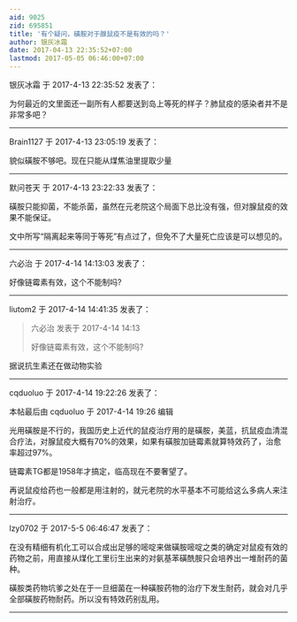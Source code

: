 ```yaml
---
aid: 9025
zid: 695851
title: '有个疑问，磺胺对于腺鼠疫不是有效的吗？'
author: 银灰冰霜
date: 2017-04-13 22:35:52+07:00
lastmod: 2017-05-05 06:46:00+07:00
---
```


银灰冰霜 于 2017-4-13 22:35:52 发表了：

为何最近的文里面还一副所有人都要送到岛上等死的样子？肺鼠疫的感染者并不是非常多吧？

---------

Brain1127 于 2017-4-13 23:05:19 发表了：

貌似磺胺不够吧。现在只能从煤焦油里提取少量

---------

默问苍天 于 2017-4-13 23:22:33 发表了：

磺胺只能抑菌，不能杀菌，虽然在元老院这个局面下总比没有强，但对腺鼠疫的效果不能保证。

文中所写“隔离起来等同于等死”有点过了，但免不了大量死亡应该是可以想见的。

---------

六必治 于 2017-4-14 14:13:03 发表了：

好像链霉素有效，这个不能制吗?

---------

liutom2 于 2017-4-14 14:41:35 发表了：

> 六必治 发表于 2017-4-14 14:13
> 
> 好像链霉素有效，这个不能制吗?



据说抗生素还在做动物实验

---------

cqduoluo 于 2017-4-14 19:22:26 发表了：

本帖最后由 cqduoluo 于 2017-4-14 19:26 编辑 

光用磺胺是不行的，我国历史上近代的鼠疫治疗用的是磺胺，美蓝，抗鼠疫血清混合疗法，对腺鼠疫大概有70%的效果，如果有磺胺加链霉素就算特效药了，治愈率超过97%。

链霉素TG都是1958年才搞定，临高现在不要奢望了。

再说鼠疫给药也一般都是用注射的，就元老院的水平基本不可能给这么多病人来注射治疗。

---------

lzy0702 于 2017-5-5 06:46:47 发表了：

在没有精细有机化工可以合成出足够的嘧啶来做磺胺嘧啶之类的确定对鼠疫有效的药物之前，用直接从煤化工里衍生出来的对氨基苯磺酰胺只会培养出一堆耐药的菌种。

磺胺类药物坑爹之处在于一旦细菌在一种磺胺药物的治疗下发生耐药，就会对几乎全部磺胺药物耐药。所以没有特效药别乱用。

---------

